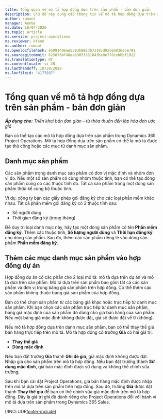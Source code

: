 ```yaml
---
title: Tổng quan về mô tả hợp đồng dựa trên sản phẩm - bản đơn giản
description: Chủ đề này cung cấp thông tin về mô tả hợp đồng dựa trên sản phẩm.
author: rumant
manager: Annbe
ms.date: 10/07/2020
ms.topic: article
ms.service: project-operations
ms.reviewer: kfend
ms.author: rumant
ms.openlocfilehash: eb09140eae5383b882db73195d0360a836ece791
ms.sourcegitcommit: 625878bf48ea530f3381843be0e778cebbbf1922
ms.translationtype: HT
ms.contentlocale: vi-VN
ms.lasthandoff: 10/30/2020
ms.locfileid: "4177897"
---
```

# <a name="product-based-contract-lines-overview---lite"></a>Tổng quan về mô tả hợp đồng dựa trên sản phẩm - bản đơn giản

_**Áp dụng cho:** Triển khai bản đơn giản – từ thỏa thuận đến lập hóa đơn ước giá_

Bạn có thể tạo các mô tả hợp đồng dựa trên sản phẩm trong Dynamics 365 Project Operations. Mô tả hợp đồng dựa trên sản phẩm có thể là mô tả được tạo thủ công hoặc các mục từ danh mục sản phẩm.

## <a name="product-catalog"></a>Danh mục sản phẩm

Các sản phẩm trong danh mục sản phẩm có đơn vị mặc định và nhóm đơn vị đo. Nếu một số sản phẩm có cùng nhóm thuộc tính, bạn có thể tạo dòng sản phẩm cũng có các thuộc tính đó. Tất cả sản phẩm trong một dòng sản phẩm thừa kế cùng bộ thuộc tính.

Ví dụ: công ty bán các giấy phép gói đăng ký cho các loại phần mềm khác nhau. Tất cả phần mềm gói đăng ký có 2 thuộc tính sau:

- Số người dùng
- Thời gian đăng ký (trong tháng)

Để duy trì loại danh mục này, hãy tạo một dòng sản phẩm có tên **Phần mềm đăng ký**. Thêm các thuộc tính, **Số lượng người dùng** và **Thời hạn đăng ký** cho dòng sản phẩm. Sau đó, thêm các sản phẩm riêng lẻ vào dòng sản phẩm **Phần mềm đăng ký**.

## <a name="add-product-catalog-items-to-a-project-contract"></a>Thêm các mục danh mục sản phẩm vào hợp đồng dự án

Hợp đồng dự án có các phần cho 2 loại mô tả: mô tả dựa trên dự án và mô tả dựa trên sản phẩm. Mô tả dựa trên sản phẩm bao gồm tất cả các sản phẩm và đơn vị trong bảng giá sản phẩm trên hợp đồng. Có thể thêm các sản phẩm không thuộc bảng giá sản phẩm của hợp đồng.

Bạn có thể chọn sản phẩm từ các bảng giá khác hoặc trực tiếp từ danh mục sản phẩm. Khi bạn chọn các sản phẩm trực tiếp từ danh mục sản phẩm, bảng giá mặc định của sản phẩm đó dùng cho giá bán hàng của sản phẩm. Nếu một bảng giá mặc định không được đặt, giá sẽ được đặt về 0 (không).

Nếu mô tả hợp đồng dựa trên danh mục sản phẩm, bạn có thể thay thế giá bán hàng trực tiếp trên mô tả. Mô tả hợp đồng có trường **Giá** có hai giá trị:

- **Thay thế giá**
- **Dùng mặc định**

Nếu bạn đặt trường **Giá** thành **Ghi đè giá**, giá mặc định không được đặt. Nhập giá cho sản phẩm trên mô tả hợp đồng. Nếu bạn đặt trường thành **Sử dụng mặc định**, giá bán mặc định được sử dụng và không thể chỉnh sửa trường.

Sau khi bạn cài đặt Project Operations, giá bán hàng mặc định được nhập trên mô tả dựa trên sản phẩm trên hợp đồng. Sau đó, trường **Giá** được đặt thành **Thay thế giá** để bạn có thể chỉnh sửa giá mặc định trên mô tả hợp đồng. Đây là giá trị ghi đè dành riêng cho Project Operations đối với hành vi mô tả dựa trên sản phẩm trong Dynamics 365 Sales.


[!INCLUDE[footer-include](../../includes/footer-banner.md)]